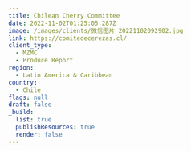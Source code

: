 ```yaml
---
title: Chilean Cherry Committee
date: 2022-11-02T01:25:05.287Z
image: /images/clients/微信图片_20221102092902.jpg
link: https://comitedecerezas.cl/
client_type:
  - MZMC
  - Produce Report
region:
  - Latin America & Caribbean
country:
  - Chile
flags: null
draft: false
_build:
  list: true
  publishResources: true
  render: false
---
```

